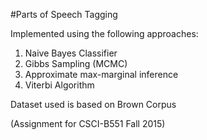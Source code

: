 #Parts of Speech Tagging

Implemented using the following approaches:

  1. Naive Bayes Classifier
  2. Gibbs Sampling (MCMC)
  3. Approximate max-marginal inference
  4. Viterbi Algorithm

Dataset used is based on Brown Corpus


(Assignment for CSCI-B551 Fall 2015)
  
  
